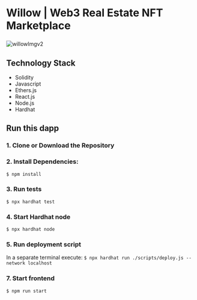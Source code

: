 # Willow | Web3 Real Estate NFT Marketplace
###
![willowImgv2](https://user-images.githubusercontent.com/83500098/235682263-6386b3fc-bd22-4b6d-8606-081e7809fa31.png)
###
## Technology Stack

- Solidity
- Javascript
- Ethers.js
- React.js
- Node.js
- Hardhat

## Run this dapp
### 1. Clone or Download the Repository

### 2. Install Dependencies:
`$ npm install`

### 3. Run tests
`$ npx hardhat test`

### 4. Start Hardhat node
`$ npx hardhat node`

### 5. Run deployment script
In a separate terminal execute:
`$ npx hardhat run ./scripts/deploy.js --network localhost`

### 7. Start frontend
`$ npm run start`
